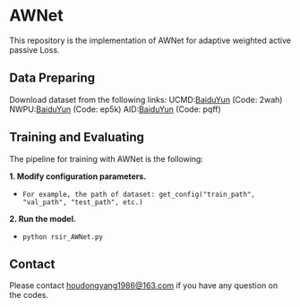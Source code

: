 # AWNet
This repository is the implementation of AWNet for adaptive weighted active passive Loss.


## Data Preparing
Download dataset from the following links:
UCMD:[BaiduYun](https://pan.baidu.com/s/1JNkCT1KXQ7vtu49-tDaQFQ)
(Code: 2wah)
NWPU:[BaiduYun](https://pan.baidu.com/s/1I4EIzyXCSRqGZ7RQI8huuQ)
(Code: ep5k)
AID:[BaiduYun](https://pan.baidu.com/s/1II66-ChOuqFvXe0VCfsELQ)
(Code: pqff)

## Training and Evaluating
The pipeline for training with AWNet is the following:

 **1. Modify configuration parameters.** 

- `For example, the path of dataset: get_config("train_path", "val_path", "test_path", etc.)` 

 **2. Run the model.** 

-  `python rsir_AWNet.py`


## Contact
Please contact houdongyang1986@163.com if you have any question on the codes.
